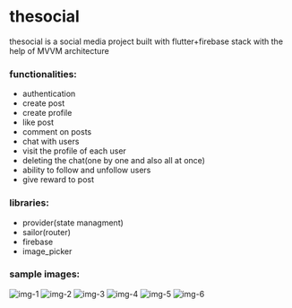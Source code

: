 # thesocial

thesocial is a social media project built with flutter+firebase stack with the help of MVVM architecture

### functionalities:
- authentication
- create post
- create profile
- like post
- comment on posts
- chat with users
- visit the profile of each user
- deleting the chat(one by one and also all at once)
- ability to follow and unfollow users
- give reward to post

### libraries:
- provider(state managment)
- sailor(router)
- firebase
- image_picker

### sample images:
![img-1](https://github.com/alifaraji64/thesocial-mvvm-architecture/blob/master/assets/structure.PNG)
![img-2](https://github.com/alifaraji64/thesocial-mvvm-architecture/blob/master/assets/day-11.PNG)
![img-3](https://github.com/alifaraji64/thesocial-mvvm-architecture/blob/master/assets/day-12.PNG)
![img-4](https://github.com/alifaraji64/thesocial-mvvm-architecture/blob/master/assets/day-5.PNG)
![img-5](https://github.com/alifaraji64/thesocial-mvvm-architecture/blob/master/assets/day-9.PNG)
![img-6](https://github.com/alifaraji64/thesocial-mvvm-architecture/blob/master/assets/day-3.jpg)


